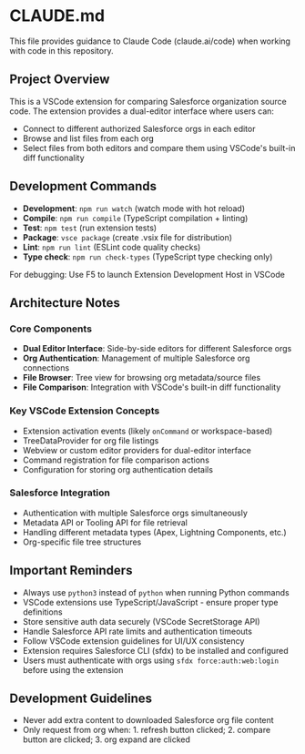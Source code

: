 # CLAUDE.md

This file provides guidance to Claude Code (claude.ai/code) when working with code in this repository.

## Project Overview

This is a VSCode extension for comparing Salesforce organization source code. The extension provides a dual-editor interface where users can:
- Connect to different authorized Salesforce orgs in each editor
- Browse and list files from each org
- Select files from both editors and compare them using VSCode's built-in diff functionality

## Development Commands

- **Development**: `npm run watch` (watch mode with hot reload)
- **Compile**: `npm run compile` (TypeScript compilation + linting)
- **Test**: `npm test` (run extension tests)
- **Package**: `vsce package` (create .vsix file for distribution)
- **Lint**: `npm run lint` (ESLint code quality checks)
- **Type check**: `npm run check-types` (TypeScript type checking only)

For debugging: Use F5 to launch Extension Development Host in VSCode

## Architecture Notes

### Core Components
- **Dual Editor Interface**: Side-by-side editors for different Salesforce orgs
- **Org Authentication**: Management of multiple Salesforce org connections
- **File Browser**: Tree view for browsing org metadata/source files
- **File Comparison**: Integration with VSCode's built-in diff functionality

### Key VSCode Extension Concepts
- Extension activation events (likely `onCommand` or workspace-based)
- TreeDataProvider for org file listings
- Webview or custom editor providers for dual-editor interface
- Command registration for file comparison actions
- Configuration for storing org authentication details

### Salesforce Integration
- Authentication with multiple Salesforce orgs simultaneously
- Metadata API or Tooling API for file retrieval
- Handling different metadata types (Apex, Lightning Components, etc.)
- Org-specific file tree structures

## Important Reminders

- Always use `python3` instead of `python` when running Python commands
- VSCode extensions use TypeScript/JavaScript - ensure proper type definitions
- Store sensitive auth data securely (VSCode SecretStorage API)
- Handle Salesforce API rate limits and authentication timeouts
- Follow VSCode extension guidelines for UI/UX consistency
- Extension requires Salesforce CLI (sfdx) to be installed and configured
- Users must authenticate with orgs using `sfdx force:auth:web:login` before using the extension

## Development Guidelines

- Never add extra content to downloaded Salesforce org file content
- Only request from org when: 1. refresh button clicked; 2. compare button are clicked; 3. org expand are clicked